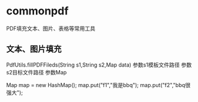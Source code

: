 # commonpdf
PDF填充文本、图片、表格等常用工具
## 文本、图片填充
 PdfUtils.fillPDFFileds(String s1,String s2,Map data)
   参数s1模板文件路径
   参数s2目标文件路径
   参数Map 

   Map map = new HashMap();
   map.put("f1","我是bbq");
   map.put("f2","bbq很强大");
